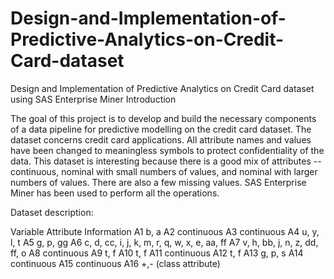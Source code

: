 # Design-and-Implementation-of-Predictive-Analytics-on-Credit-Card-dataset
Design and Implementation of Predictive Analytics on Credit Card dataset using SAS Enterprise Miner
Introduction

The goal of this project is to develop and build the necessary components of a data pipeline for predictive modelling on the credit card dataset. The dataset concerns credit card applications. All attribute names and values have been changed to meaningless symbols to protect confidentiality of the data. This dataset is interesting because there is a good mix of attributes -- continuous, nominal with small numbers of values, and nominal with larger numbers of values. There are also a few missing values.
SAS Enterprise Miner has been used to perform all the operations.

Dataset description: 

Variable	Attribute Information
A1	b, a
A2	continuous
A3	continuous
A4	u, y, l, t
A5	g, p, gg
A6	c, d, cc, i, j, k, m, r, q, w, x, e, aa, ff
A7	 v, h, bb, j, n, z, dd, ff, o
A8	continuous
A9	t, f
A10	t, f
A11	continuous
A12	t, f
A13	 g, p, s
A14	continuous
A15	continuous
A16	+,- (class attribute)



